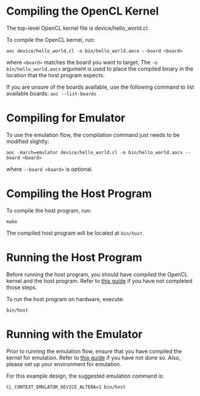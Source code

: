 # Compiling the OpenCL Kernel

The top-level OpenCL kernel file is device/hello_world.cl.

To compile the OpenCL kernel, run:

```
aoc device/hello_world.cl -o bin/hello_world.aocx --board <board>
```

where ```<board>``` matches the board you want to target. The ```-o bin/hello_world.aocx``` argument is used to place the compiled binary in the location that the host program expects.

If you are unsure of the boards available, use the following command to list available boards: ```aoc --list-boards```


# Compiling for Emulator

To use the emulation flow, the compilation command just needs to be modified slightly:

```
aoc -march=emulator device/hello_world.cl -o bin/hello_world.aocx --board <board>
```

where ```--board <board>``` is optional.


# Compiling the Host Program

To compile the host program, run:

```
make
```

The compiled host program will be located at ```bin/host```.


# Running the Host Program

Before running the host program, you should have compiled the OpenCL kernel and the host program. Refer to [this guide](https://www.altera.com/content/dam/altera-www/global/en_US/pdfs/literature/hb/opencl-sdk/aocl_programming_guide.pdf) if you have not completed those steps.

To run the host program on hardware, execute:

```
bin/host
```

# Running with the Emulator

Prior to running the emulation flow, ensure that you have compiled the kernel for emulation. Refer to [this guide](https://www.altera.com/content/dam/altera-www/global/en_US/pdfs/literature/hb/opencl-sdk/aocl_programming_guide.pdf) if you have not done so. Also, please set up your environment for emulation.  

For this example design, the suggested emulation command is:

```
CL_CONTEXT_EMULATOR_DEVICE_ALTERA=1 bin/host
```
